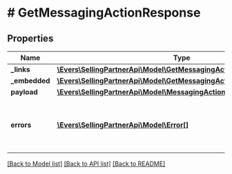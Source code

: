 # # GetMessagingActionResponse

## Properties

Name | Type | Description | Notes
------------ | ------------- | ------------- | -------------
**_links** | [**\Evers\SellingPartnerApi\Model\GetMessagingActionResponseLinks**](GetMessagingActionResponseLinks.md) |  | [optional]
**_embedded** | [**\Evers\SellingPartnerApi\Model\GetMessagingActionResponseEmbedded**](GetMessagingActionResponseEmbedded.md) |  | [optional]
**payload** | [**\Evers\SellingPartnerApi\Model\MessagingAction**](MessagingAction.md) |  | [optional]
**errors** | [**\Evers\SellingPartnerApi\Model\Error[]**](Error.md) | A list of error responses returned when a request is unsuccessful. | [optional]

[[Back to Model list]](../../README.md#models) [[Back to API list]](../../README.md#endpoints) [[Back to README]](../../README.md)
